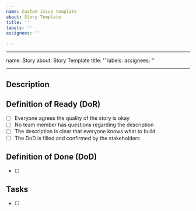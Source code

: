 ```yaml
---
name: Custom issue template
about: Story Template
title: ''
labels: ''
assignees: ''

---
```


---
name: Story
about: Story Template
title: ''
labels: 
assignees: ''

---

## Description

## Definition of Ready (DoR)
- [ ] Everyone agrees the quality of the story is okay
- [ ] No team member has questions regarding the description
- [ ] The description is clear that everyone knows what to build
- [ ] The DoD is filled and confirmed by the stakeholders

## Definition of Done (DoD)
- [ ] 

## Tasks
- [ ]
